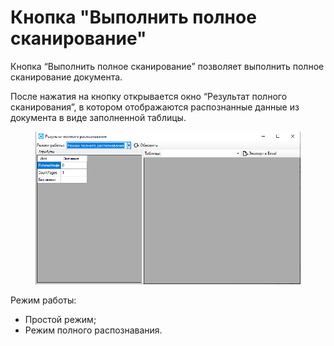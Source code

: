 # Кнопка "Выполнить полное сканирование"

Кнопка “Выполнить полное сканирование” позволяет выполнить полное сканирование документа.&#x20;

После нажатия на кнопку открывается окно “Результат полного сканирования”, в котором отображаются распознанные данные из документа в виде заполненной таблицы.&#x20;

<figure><img src="../../../../.gitbook/assets/image (105).png" alt=""><figcaption></figcaption></figure>

Режим работы:

* Простой режим;
* Режим полного распознавания.
